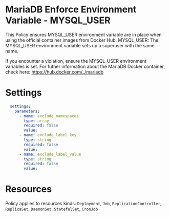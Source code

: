 # MariaDB Enforce Environment Variable - MYSQL_USER

This Policy ensures MYSQL_USER environment variable are in place when using the official container images from Docker Hub.
MYSQL_USER: The MYSQL_USER environment variable sets up a superuser with the same name.


If you encounter a violation, ensure the MYSQL_USER environment variables is set.
For futher information about the MariaDB Docker container, check here: https://hub.docker.com/_/mariadb


# Settings
```yaml
  settings:
    parameters:
      - name: exclude_namespaces
        type: array
        required: false
        value:
      - name: exclude_label_key
        type: string
        required: false
        value:
      - name: exclude_label_value
        type: string
        required: false
        value:
```

# Resources
Policy applies to resources kinds:
`Deployment`, `Job`, `ReplicationController`, `ReplicaSet`, `DaemonSet`, `StatefulSet`, `CronJob`
